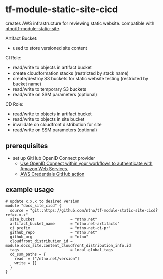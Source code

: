 # tf-module-static-site-cicd
creates AWS infrastructure for reviewing static website.  compatible with [ntno/tf-module-static-site](https://github.com/ntno/tf-module-static-site).

Artifact Bucket:
- used to store versioned site content

CI Role:
  - read/write to objects in artifact bucket
  - create cloudformation stacks (restricted by stack name)
  - create/destroy S3 buckets for static website testing (restricted by bucket name)
  - read/write to temporary S3 buckets
  - read/write on SSM parameters (optional)

CD Role:
  - read/write to objects in artifact bucket
  - read/write to objects in site bucket
  - invalidate on cloudfront distribution for site
  - read/write on SSM parameters (optional)
  
## prerequisites
- set up GitHub OpenID Connect provider
  - [Use OpenID Connect within your workflows to authenticate with Amazon Web Services.](https://docs.github.com/en/actions/deployment/security-hardening-your-deployments/configuring-openid-connect-in-amazon-web-services) 
  - [AWS Credentials GitHub action](https://github.com/aws-actions/configure-aws-credentials)

## example usage

```
# update x.x.x to desired version
module "docs_site_cicd" {
  source = "git::https://github.com/ntno/tf-module-static-site-cicd?ref=x.x.x"
  site_bucket                = "ntno.net"
  artifact_bucket_name       = "ntno.net-artifacts"
  ci_prefix                  = "ntno-net-ci-pr"
  github_repo                = "ntno.net"
  github_org                 = "ntno"
  cloudfront_distribution_id = module.docs_site.content_cloudfront_distribution_info.id
  tags                       = local.global_tags
  cd_ssm_paths = {
    read  = ["/ntno.net/version"]
    write = []
  }
}

```
